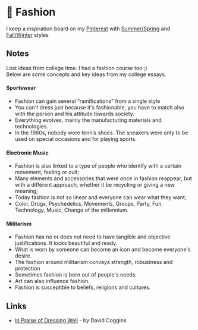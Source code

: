 # 👔 Fashion

I keep a inspiration board on my [Pinterest](https://www.pinterest.pt/rubrodc/_saved/) with [Summer/Spring](https://www.pinterest.pt/rubrodc/ss-menswear/) and [Fall/Winter](https://www.pinterest.pt/rubrodc/fw-menswear/) styles

## Notes

Lost ideas from college time. I had a fashion course too ;\)   
Below are some concepts and key ideas from my college essays.

#### Sportswear

* Fashion can gain several “ramifications” from a single style 
* You can't dress just because it's fashionable, you have to match also with the person and his attitude towards society. 
* Everything evolves, mainly the manufacturing materials and technologies. 
* In the 1960s, nobody wore tennis shoes. The sneakers were only to be used on special occasions and for playing sports.

#### Electronic Music

* Fashion is also linked to a type of people who identify with a certain movement, feeling or cult;
* Many elements and accessories that were once in fashion reappear, but with a different approach, whether it be recycling or giving a new meaning;
* Today fashion is not so linear and everyone can wear what they want; 
* Color, Drugs, Psychedelics, Movements, Groups, Party, Fun, Technology, Music, Change of the millennium.

#### Militarism

* Fashion has no or does not need to have tangible and objective justifications. It looks beautiful and ready.
* What is worn by someone can become an icon and become everyone's desire.
* The fashion around militarism conveys strength, robustness and protection
* Sometimes fashion is born out of people's needs.
* Art can also influence fashion.
* Fashion is susceptible to beliefs, religions and cultures.



## Links

* [In Praise of Dressing Well](https://magazine.brooksbrothers.com/praise-dressing-well/) - by David Coggins

